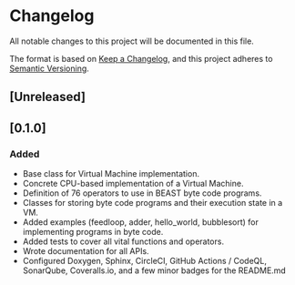 # Changelog

All notable changes to this project will be documented in this file.

The format is based on [Keep a Changelog](https://keepachangelog.com/en/1.0.0/),
and this project adheres to [Semantic Versioning](https://semver.org/spec/v2.0.0.html).

## [Unreleased]

## [0.1.0]

### Added

- Base class for Virtual Machine implementation.
- Concrete CPU-based implementation of a Virtual Machine.
- Definition of 76 operators to use in BEAST byte code programs.
- Classes for storing byte code programs and their execution state in a VM.
- Added examples (feedloop, adder, hello_world, bubblesort) for implementing
  programs in byte code.
- Added tests to cover all vital functions and operators.
- Wrote documentation for all APIs.
- Configured Doxygen, Sphinx, CircleCI, GitHub Actions / CodeQL, SonarQube,
  Coveralls.io, and a few minor badges for the README.md
